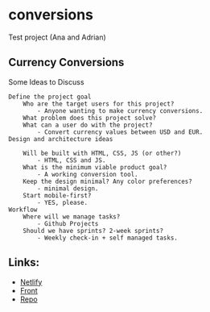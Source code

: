 # conversions
Test project (Ana and Adrian)

## Currency Conversions
Some Ideas to Discuss

    Define the project goal
        Who are the target users for this project? 
            - Anyone wanting to make currency conversions.
        What problem does this project solve?
        What can a user do with the project?
            - Convert currency values between USD and EUR.
    Design and architecture ideas
    
        Will be built with HTML, CSS, JS (or other?)
            - HTML, CSS and JS.
        What is the minimum viable product goal?
            - A working conversion tool.
        Keep the design minimal? Any color preferences?
            - minimal design. 
        Start mobile-first?
            - YES, please.
    Workflow 
        Where will we manage tasks? 
            - Github Projects
        Should we have sprints? 2-week sprints? 
            - Weekly check-in + self managed tasks.

## Links:
- [Netlify](https://app.netlify.com/sites/conversionanad/)
- [Front](https://conversionanad.netlify.app/)
- [Repo](https://github.com/AdrianSkar/conversions)